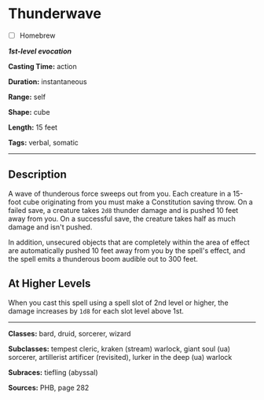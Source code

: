 # Thunderwave

- [ ] Homebrew

***1st-level evocation***

**Casting Time:** action

**Duration:** instantaneous

**Range:** self

**Shape:** cube

**Length:** 15 feet

**Tags:** verbal, somatic

---

## Description
A wave of thunderous force sweeps out from you.
Each creature in a 15-foot cube originating from you must make a Constitution saving throw.
On a failed save, a creature takes `2d8` thunder damage and is pushed 10 feet away from you.
On a successful save, the creature takes half as much damage and isn't pushed.

In addition, unsecured objects that are completely within the area of effect are automatically pushed 10 feet away from you by the spell's effect, and the spell emits a thunderous boom audible out to 300 feet.

## At Higher Levels
When you cast this spell using a spell slot of 2nd level or higher, the damage increases by `1d8` for each slot level above 1st.

---

**Classes:** bard, druid, sorcerer, wizard

**Subclasses:** tempest cleric, kraken (stream) warlock, giant soul (ua) sorcerer, artillerist artificer (revisited), lurker in the deep (ua) warlock

**Subraces:** tiefling (abyssal)

**Sources:** PHB, page 282
